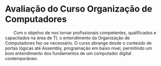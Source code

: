 # Avaliação do Curso Organização de Computadores

&emsp;&emsp;Com o objetivo de nos tornar profissionais competentes, qualificados e capacitados na área de TI, o entendimento da Organização de Computadores faz-se necessário. O curso abrange desde o conteúdo de portas lógicas até Assembly, programação em baixo nível, permitindo um bom entendimento dos fundamentos de um computador digital contemporâneo.